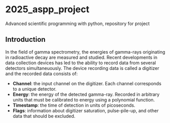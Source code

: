 # 2025_aspp_project
Advanced scientific programming with python, repository for project

## Introduction

In the field of gamma spectrometry, the energies of gamma-rays originating in radioactive decay are measured and studied. Recent developments in data collection devices has led to the ability to record data from several detectors simultaneuously. The device recording data is called a digitizer and the recorded data consists of: 

- **Channel**: the input channel on the digitizer. Each channel corresponds to a unique detector. 
- **Energy**: the energy of the detected gamma-ray. Recorded in arbitrary units that must be calibrated to energy using a polynomial function. 
- **Timestamp**: the time of detection in units of picoseconds. 
- **Flags**: information about digitizer saturation, pulse-pile-up, and other data that should be excluded. 

